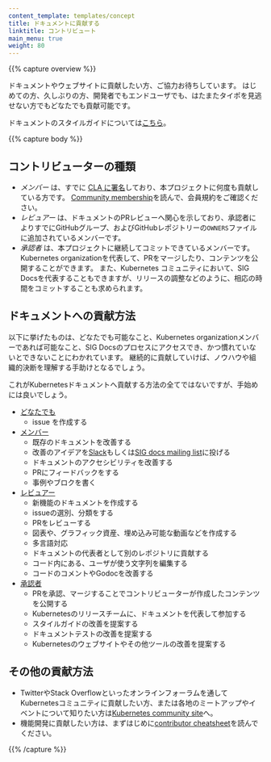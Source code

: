 ```yaml
---
content_template: templates/concept
title: ドキュメントに貢献する
linktitle: コントリビュート
main_menu: true
weight: 80
---
```


{{% capture overview %}}

ドキュメントやウェブサイトに貢献したい方、ご協力お待ちしています。
はじめての方、久しぶりの方、開発者でもエンドユーザでも、はたまたタイポを見逃せない方でもどなたでも貢献可能です。

ドキュメントのスタイルガイドについては[こちら](/docs/contribute/style/style-guide/)。

{{% capture body %}}

## コントリビューターの種類

- _メンバー_ は、すでに [CLA に署名](/docs/contribute/start#sign-the-cla)しており、本プロジェクトに何度も貢献している方です。
  [Community membership](https://github.com/kubernetes/community/blob/master/community-membership.md)を読んで、会員規約をご確認ください。
- _レビュアー_ は、ドキュメントのPRレビューへ関心を示しており、承認者によりすでにGitHubグループ、およびGitHubレポジトリーの`OWNERS`ファイルに追加されているメンバーです。
- _承認者_ は、本プロジェクトに継続してコミットできているメンバーです。Kubernetes organizationを代表して、PRをマージしたり、コンテンツを公開することができます。
  また、Kubernetes コミュニティにおいて、SIG Docsを代表することもできますが、リリースの調整などのように、相応の時間をコミットすることも求められます。

## ドキュメントへの貢献方法

以下に挙げたものは、どなたでも可能なこと、Kubernetes organizationメンバーであれば可能なこと、SIG Docsのプロセスにアクセスでき、かつ慣れていないとできないことにわかれています。
継続的に貢献していけば、ノウハウや組織的決断を理解する手助けとなるでしょう。

これがKubernetesドキュメントへ貢献する方法の全てではないですが、手始めには良いでしょう。

- [どなたでも](/docs/contribute/start/)
  - issue を作成する
- [メンバー](/docs/contribute/start/)
  - 既存のドキュメントを改善する
  - 改善のアイデアを[Slack](http://slack.k8s.io/)もしくは[SIG docs mailing list](https://groups.google.com/forum/#!forum/kubernetes-sig-docs)に投げる
  - ドキュメントのアクセシビリティを改善する
  - PRにフィードバックをする
  - 事例やブロクを書く
- [レビュアー](/docs/contribute/intermediate/)
  - 新機能のドキュメントを作成する
  - issueの選別、分類をする
  - PRをレビューする
  - 図表や、グラフィック資産、埋め込み可能な動画などを作成する
  - 多言語対応
  - ドキュメントの代表者として別のレポジトリに貢献する
  - コード内にある、ユーザが使う文字列を編集する
  - コードのコメントやGodocを改善する
- [承認者](/docs/contribute/advanced/)
  - PRを承認、マージすることでコントリビューターが作成したコンテンツを公開する
  - Kubernetesのリリースチームに、ドキュメントを代表して参加する
  - スタイルガイドの改善を提案する
  - ドキュメントテストの改善を提案する
  - Kubernetesのウェブサイトやその他ツールの改善を提案する


## その他の貢献方法

- TwitterやStack Overflowといったオンラインフォーラムを通してKubernetesコミュニティに貢献したい方、または各地のミートアップやイベントについて知りたい方は[Kubernetes community site](/community/)へ。
- 機能開発に貢献したい方は、まずはじめに[contributor cheatsheet](https://github.com/kubernetes/community/tree/master/contributors/guide/contributor-cheatsheet)を読んでください。

{{% /capture %}}
